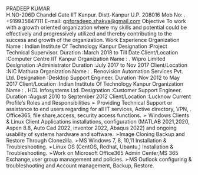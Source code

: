 PRADEEP KUMAR  
H.NO-206D Chandel Gate
IIT Kanpur. Distt-Kanpur U.P. 208016
Mob No: . +919935847111
E-mail: gpfpradeep.shakya@gmail.com
Objective
To work with a growth oriented organization where my skills and potential could be effectively and progressively utilized and thereby contributing to the success and growth of the organization.
Work Experience
Organization Name :
Indian Institute Of Technology Kanpur
Designation :Project Technical Supervisor.
Duration :March 2018 to Till Date
Client/Location :Computer Centre IIT Kanpur
Organization Name : . Wipro Limited
Designation :Administrator
Duration :July 2017 to Nov 2017
Client/Location :NIC Mathura
Organization Name : . Renovision Automation Services Pvt. Ltd.
Designation :Desktop Support Engineer.
Duration :Nov 2012 to May 2017
Client/Location :Indian Institute Of Technology Kanpur
Organization Name : . HCL Infosystems Ltd.
Designation :Customer Support Engineer.
Duration :August 2010 to September 2012
Client/Location :Lucknow
Current Profile’s Roles and Responsibilities
➢ Providing Technical Support or assistance to end users regarding for all IT services, Active directory, VPN, . Office365, file share,access, security access functions.
➢ Windows Clients & Linux Client Applications installations, configuration (MATLAB 2021,2020, Aspen 8.8,
Auto Cad 2022, inventor 2022, Abaqus 2022) and ongoing usability of systems hardware and software.
➢Image Cloning Backup and Restore Through Clonezilla.
➢MS Windows 7, 8, 10,11 Installation & Troubleshooting.
➢Linux OS (CentOS, Redhat, Ubantu,) Installation & Troubleshooting.
➢Work on Microsoft Office365 Admin Center,MS 365 Exchange,user group management and policies.
➢MS Outlook configuring & troubleshooting and Account management, Backup, Restore.
